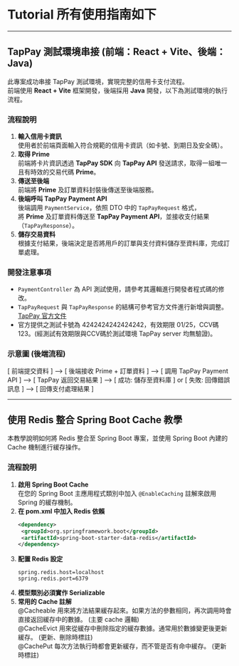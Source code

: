 # Tutorial 所有使用指南如下
---
## TapPay 測試環境串接 (前端：React + Vite、後端：Java)

此專案成功串接 TapPay 測試環境，實現完整的信用卡支付流程。  
前端使用 **React + Vite** 框架開發，後端採用 **Java** 開發，以下為測試環境的執行流程。

### 流程說明
1. **輸入信用卡資訊**  
   使用者於前端頁面輸入符合規範的信用卡資訊（如卡號、到期日及安全碼）。
2. **取得 Prime**  
   前端將卡片資訊透過 **TapPay SDK** 向 **TapPay API** 發送請求，取得一組唯一且有時效的交易代碼 **Prime**。
3. **傳送至後端**  
   前端將 **Prime** 及訂單資料封裝後傳送至後端服務。
4. **後端呼叫 TapPay Payment API**  
   後端調用 `PaymentService`，依照 DTO 中的 `TapPayRequest` 格式，  
   將 **Prime** 及訂單資料傳送至 **TapPay Payment API**，並接收支付結果（`TapPayResponse`）。
5. **儲存交易資料**  
   根據支付結果，後端決定是否將用戶的訂單與支付資料儲存至資料庫，完成訂單處理。
### 開發注意事項
- `PaymentController` 為 API 測試使用，請參考其邏輯進行開發者程式碼的修改。  
- `TapPayRequest` 與 `TapPayResponse` 的結構可參考官方文件進行新增與調整。  
  [TapPay 官方文件](https://docs.tappaysdk.com/tutorial/zh/back.html#pay-by-prime-api)
- 官方提供之測試卡號為 4242424242424242，有效期限 01/25，CCV碼 123。(經測試有效期限與CCV碼於測試環境 TapPay server 均無驗證)。
### 示意圖 (後端流程)
[ 前端提交資料 ] --> [ 後端接收 Prime + 訂單資料 ] --> [ 調用 TapPay Payment API ] --> [ TapPay 返回交易結果 ] --> [ 成功: 儲存至資料庫 ] or [ 失敗: 回傳錯誤訊息 ] --> [ 回傳支付處理結果 ]

---

## 使用 Redis 整合 Spring Boot Cache 教學
本教學說明如何將 Redis 整合至 Spring Boot 專案，並使用 Spring Boot 內建的 Cache 機制進行緩存操作。
### 流程說明
1. **啟用 Spring Boot Cache**  
   在您的 Spring Boot 主應用程式類別中加入 `@EnableCaching` 註解來啟用 Spring 的緩存機制。
2. **在 pom.xml 中加入 Redis 依賴**
   ```xml
   <dependency>
    <groupId>org.springframework.boot</groupId>
    <artifactId>spring-boot-starter-data-redis</artifactId>
   </dependency>
5. **配置 Redis 設定**
   ```properties
   spring.redis.host=localhost
   spring.redis.port=6379
7. **模型類別必須實作 Serializable**
8. **常用的 Cache 註解**  
   @Cacheable 用來將方法結果緩存起來。如果方法的參數相同，再次調用時會直接返回緩存中的數據。 (主要 cache 邏輯)  
   @CacheEvict 用來從緩存中刪除指定的緩存數據。通常用於數據變更後更新緩存。 (更新、刪除時標註)  
   @CachePut 每次方法執行時都會更新緩存，而不管是否有命中緩存。 (更新時標註)  

